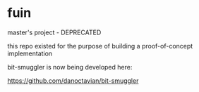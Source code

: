 fuin
====

master's project - DEPRECATED

this repo existed for the purpose of building a proof-of-concept implementation

bit-smuggler is now being developed here:

https://github.com/danoctavian/bit-smuggler
